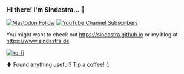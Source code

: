 ### Hi there! I'm Sindastra... 🖖

[![Mastodon Follow](https://img.shields.io/mastodon/follow/330409?domain=https%3A%2F%2Fchaos.social&style=social)](https://chaos.social/@sindastra)
[![YouTube Channel Subscribers](https://img.shields.io/youtube/channel/subscribers/UCM79aw2rkePB6D2bIfjhHtQ?style=social)](https://www.youtube.com/channel/UCM79aw2rkePB6D2bIfjhHtQ)
<!--
[![Twitter Follow](https://img.shields.io/twitter/follow/sindastra?style=social)](https://twitter.com/sindastra)
-->
<!--
[![Liberapay patrons](https://img.shields.io/liberapay/patrons/sindastra?style=social)](https://liberapay.com/sindastra)
-->
You might want to check out https://sindastra.github.io or my blog at https://www.sindastra.de

[![ko-fi](https://www.ko-fi.com/img/githubbutton_sm.svg)](https://ko-fi.com/W7W215OZB)

⬆️ Found anything useful? Tip a coffee! (:

<!--
**sindastra/sindastra** is a ✨ _special_ ✨ repository because its `README.md` (this file) appears on your GitHub profile.

Here are some ideas to get you started:

- 🔭 I’m currently working on ...
- 🌱 I’m currently learning ...
- 👯 I’m looking to collaborate on ...
- 🤔 I’m looking for help with ...
- 💬 Ask me about ...
- 📫 How to reach me: ...
- 😄 Pronouns: ...
- ⚡ Fun fact: ...
-->
